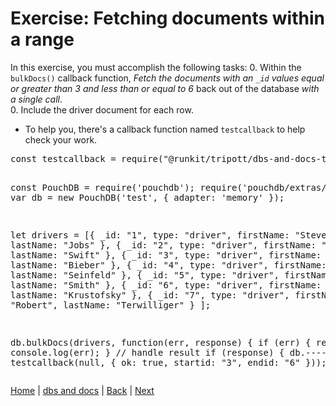 # Exercise: Fetching documents within a range

In this exercise, you must accomplish the following tasks:
0. Within the `bulkDocs()` callback function, _Fetch the documents with an `_id` values equal or greater than 3 and less than or equal to 6_  back out of the database _with a single call_.  
0. Include the driver document for each row.

-  To help you, there's a callback function named `testcallback` to help check your work.

<div class="tonic">
<pre>
const testcallback = require("@runkit/tripott/dbs-and-docs-test-range/1.0.12");

const PouchDB = require('pouchdb');
require('pouchdb/extras/memory');
var db = new PouchDB('test', {
    adapter: 'memory'
});

let drivers = [{
        _id: "1",
        type: "driver",
        firstName: "Steve",
        lastName: "Jobs"
    }, {
        _id: "2",
        type: "driver",
        firstName: "Taylor",
        lastName: "Swift"
    }, {
        _id: "3",
        type: "driver",
        firstName: "Justin",
        lastName: "Bieber"
    }, {
        _id: "4",
        type: "driver",
        firstName: "Jerry",
        lastName: "Seinfeld"
    }, {
        _id: "5",
        type: "driver",
        firstName: "Timmy",
        lastName: "Smith"
    },  {
        _id: "6",
        type: "driver",
        firstName: "Herschel",
        lastName: "Krustofsky"
    },  {
        _id: "7",
        type: "driver",
        firstName: "Robert",
        lastName: "Terwilliger"
    }
];

db.bulkDocs(drivers, function(err, response) {
    if (err) {
        return console.log(err);
    }
    // handle result
    if (response) {
        db.----( ---- , testcallback(null, { ok: true, startid: "3", endid: "6" }));
    }
});
</pre>
</div>


[Home](/)  |  [dbs and docs](/dbs-and-docs)  |  [Back](/dbs-and-docs/3)  |  [Next](/dbs-and-docs/5)   
